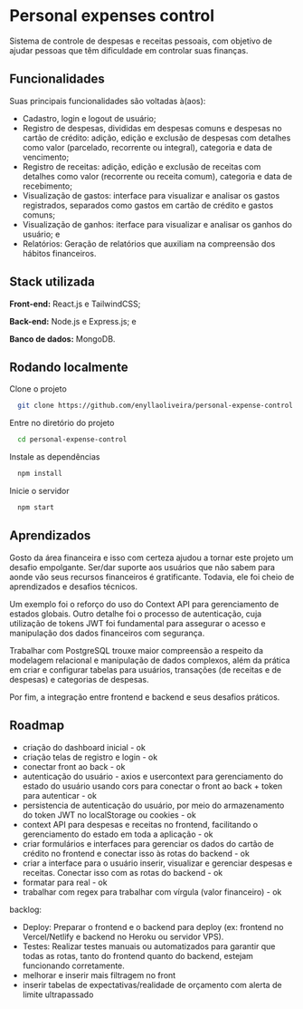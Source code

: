 # Personal expenses control

Sistema de controle de despesas e receitas pessoais, com objetivo de ajudar pessoas que têm dificuldade em controlar suas finanças.

## Funcionalidades

Suas principais funcionalidades são voltadas à(aos):

- Cadastro, login e logout de usuário;
- Registro de despesas, divididas em despesas comuns e despesas no cartão de crédito: adição, edição e exclusão de despesas com detalhes como valor (parcelado, recorrente ou integral), categoria e data de vencimento;
- Registro de receitas: adição, edição e exclusão de receitas com detalhes como valor (recorrente ou receita comum), categoria e data de recebimento;
- Visualização de gastos: interface para visualizar e analisar os gastos registrados, separados como gastos em cartão de crédito e gastos comuns;
- Visualização de ganhos: iterface para visualizar e analisar os ganhos do usuário; e
- Relatórios: Geração de relatórios que auxiliam na compreensão dos hábitos financeiros.

## Stack utilizada

**Front-end:** React.js e TailwindCSS;

**Back-end:** Node.js e Express.js; e

**Banco de dados:** MongoDB.

## Rodando localmente

Clone o projeto

```bash
  git clone https://github.com/enyllaoliveira/personal-expense-control.git
```

Entre no diretório do projeto

```bash
  cd personal-expense-control
```

Instale as dependências

```bash
  npm install
```

Inicie o servidor

```bash
  npm start
```

## Aprendizados

Gosto da área financeira e isso com certeza ajudou a tornar este projeto um desafio empolgante. Ser/dar suporte aos usuários que não sabem para aonde vão seus recursos financeiros é gratificante. Todavia, ele foi cheio de aprendizados e desafios técnicos.

Um exemplo foi o reforço do uso do Context API para gerenciamento de estados globais. Outro detalhe foi o processo de autenticação, cuja utilização de tokens JWT foi fundamental para assegurar o acesso e manipulação dos dados financeiros com segurança.

Trabalhar com PostgreSQL trouxe maior compreensão a respeito da modelagem relacional e manipulação de dados complexos, além da prática em criar e configurar tabelas para usuários, transações (de receitas e de despesas) e categorias de despesas.

Por fim, a integração entre frontend e backend e seus desafios práticos.


## Roadmap

- criação do dashboard inicial - ok 
- criação telas de registro e login - ok
- conectar front ao back - ok
- autenticação do usuário - axios e usercontext para gerenciamento do estado do usuário usando cors para conectar o front ao back + token para autenticar - ok
- persistencia de autenticação do usuário, por meio do armazenamento do token JWT no localStorage ou cookies - ok
- context API para despesas e receitas no frontend, facilitando o gerenciamento do estado em toda a aplicação - ok
- criar formulários e interfaces para gerenciar os dados do cartão de crédito no frontend e conectar isso às rotas do backend - ok
- criar a interface para o usuário inserir, visualizar e gerenciar despesas e receitas. Conectar isso com as rotas do backend - ok
- formatar para real - ok
- trabalhar com regex para trabalhar com vírgula (valor financeiro) - ok

backlog:
- Deploy: Preparar o frontend e o backend para deploy (ex: frontend no Vercel/Netlify e backend no Heroku ou servidor VPS).
- Testes: Realizar testes manuais ou automatizados para garantir que todas as rotas, tanto do frontend quanto do backend, estejam funcionando corretamente.
- melhorar e inserir mais filtragem no front
- inserir tabelas de expectativas/realidade de orçamento com alerta de limite ultrapassado
